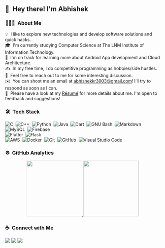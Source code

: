 ## 👋 &nbsp;Hey there! I'm Abhishek

### 👨🏻‍💻 &nbsp;About Me

💡 &nbsp;I like to explore new technologies and develop software solutions and quick hacks.\
🎓 &nbsp;I'm currently studying Computer Science at The LNM Institute of Information Technology.\
🌱 &nbsp;I'm on track for learning more about Android App development and Cloud Architecture.\
✍️ &nbsp;In my free time, I do competitive programming as hobbies/side hustles.\
💬 &nbsp;Feel free to reach out to me for some interesting discussion.\
✉️ &nbsp;You can shoot me an email at abhishekkr3003@gmail.com! I'll try to respond as soon as I can.\
📄 &nbsp;Please have a look at my [Résumé](https://abhishekkr3003.github.io/) for more details about me. I'm open to feedback and suggestions!

### 🛠 &nbsp;Tech Stack

![C](https://img.shields.io/badge/-C-05122A?style=flat&logo=C&logoColor=A8B9CC)&nbsp;
![C++](https://img.shields.io/badge/-C++-05122A?style=flat&logo=C%2B%2B&logoColor=00599C)&nbsp;
![Python](https://img.shields.io/badge/-Python-05122A?style=flat&logo=python)&nbsp;
![Java](https://img.shields.io/badge/-Java-05122A?style=flat&logo=Java&logoColor=FFA518)&nbsp;
![Dart](https://img.shields.io/badge/-Dart-05122A?style=flat&logo=Dart&logoColor=0175C2)&nbsp;
![GNU Bash](https://img.shields.io/badge/-Bash-05122A?style=flat&logo=GNU%20Bash&logoColor=4EAA25)&nbsp;
![Markdown](https://img.shields.io/badge/-Markdown-05122A?style=flat&logo=markdown)\
![MySQL](https://img.shields.io/badge/-MySQL-05122A?style=flat&logo=MySQL&logoColor=orange)&nbsp;
![Firebase](https://img.shields.io/badge/-Firebase-05122A?style=flat&logo=Firebase&logoColor=FFCA28)\
![Flutter](https://img.shields.io/badge/-Flutter-05122A?style=flat&logo=flutter&logoColor=02569B)&nbsp;
![Flask](https://img.shields.io/badge/-Flask-05122A?style=flat&logo=flask)\
![AWS](https://img.shields.io/badge/-AWS-05122A?style=flat&logo=Amazon%20AWS&logoColor=yellow)&nbsp;
![Docker](https://img.shields.io/badge/-Docker-05122A?style=flat&logo=Docker&logoColor=2496ED)&nbsp;
![Git](https://img.shields.io/badge/-Git-05122A?style=flat&logo=Git&logoColor=F05032)&nbsp;
![GitHub](https://img.shields.io/badge/-GitHub-05122A?style=flat&logo=github)&nbsp;
![Visual Studio Code](https://img.shields.io/badge/-Visual%20Studio%20Code-05122A?style=flat&logo=visual-studio-code&logoColor=007ACC)&nbsp;


### ⚙️ &nbsp;GitHub Analytics

<p align="center">
<a href="https://github.com/Abhishekkr3003">
  <img height="180em" src="https://github-readme-stats-eight-theta.vercel.app/api?username=Abhishekkr3003&show_icons=true&theme=algolia&include_all_commits=true&count_private=true"/>
  <img height="180em" src="https://github-readme-stats-eight-theta.vercel.app/api/top-langs/?username=Abhishekkr3003&layout=compact&langs_count=8&theme=algolia"/>
</a>
</p>

### ☕ &nbsp;Connect with Me

<p align="left">
<a href="https://linkedin.com/in/abhishekkr3003"><img src="https://img.shields.io/badge/-Abhishek%20Kumar-0077B5?style=flat&logo=Linkedin&logoColor=white"/></a>
<a href="mailto:abhishekkr3003@gmail.com"><img src="https://img.shields.io/badge/-abhishekkr3003-D14836?style=flat&logo=Gmail&logoColor=white"/></a>
<a href="https://me-kabhi.medium.com"><img src="https://img.shields.io/badge/-me--kabhi-green6?style=flat&logo=Medium&logoColor=black"/></a>
</p>
